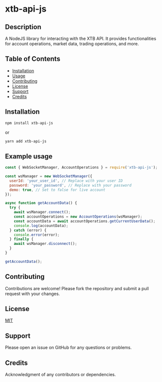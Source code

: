 # xtb-api-js

## Description

A NodeJS library for interacting with the XTB API. It provides functionalities for account operations, market data, trading operations, and more.

## Table of Contents

*   [Installation](#installation)
*   [Usage](#usage)
*   [Contributing](#contributing)
*   [License](#license)
*   [Support](#support)
*   [Credits](#credits)

## Installation

```bash
npm install xtb-api-js
```

or

```bash
yarn add xtb-api-js
```

## Example usage

```javascript
const { WebSocketManager, AccountOperations } = require('xtb-api-js');

const wsManager = new WebSocketManager({
  userId: 'your_user_id', // Replace with your user ID
  password: 'your_password', // Replace with your password
  demo: true, // Set to false for live account
});

async function getAccountData() {
  try {
    await wsManager.connect();
    const accountOperations = new AccountOperations(wsManager);
    const accountData = await accountOperations.getCurrentUserData();
    console.log(accountData);
  } catch (error) {
    console.error(error);
  } finally {
    await wsManager.disconnect();
  }
}

getAccountData();
```

## Contributing

Contributions are welcome! Please fork the repository and submit a pull request with your changes.

## License

[MIT](LICENSE)

## Support

Please open an issue on GitHub for any questions or problems.

## Credits

Acknowledgment of any contributors or dependencies.
